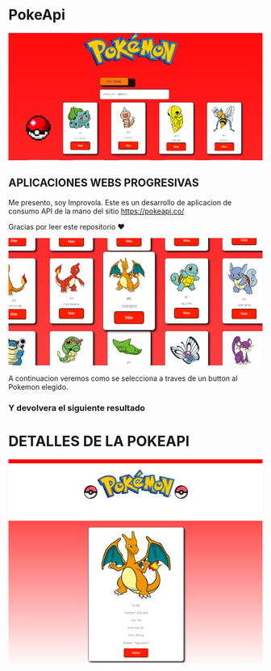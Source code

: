# PokeApi
![pokeapi](pokeapi.png)


## APLICACIONES WEBS PROGRESIVAS
Me presento, soy Improvola. 
Este es un desarrollo de aplicacion de consumo API de la mano del sitio  https://pokeapi.co/

Gracias por leer este repositorio ♥

![pokeapi1](pokeapi2.png)

A continuacion veremos como se selecciona a traves de un button al Pokemon elegido.

### Y devolvera el siguiente resultado 

# DETALLES DE LA POKEAPI
![pokeapi3](pokeapi3.png)